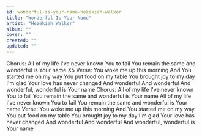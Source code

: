 ```yaml
---
id: wonderful-is-your-name-hezekiah-walker
title: "Wonderful Is Your Name"
artist: "Hezekiah Walker"
album: ""
cover: ""
created: ""
updated: ""
---
```


Chorus:
All of my life I've never known You to fail
You remain the same and wonderful is Your name X5
Verse:
You woke me up this morning
And You started me on my way
You put food on my table
You brought joy to my day
I'm glad Your love has never changed
And wonderful
And wonderful
And wonderful, wonderful is Your name
Chorus:
All of my life I've never known You to fail
You remain the same and wonderful is Your name
All of my life I've never known You to fail
You remain the same and wonderful is Your name
Verse:
You woke me up this morning
And You started me on my way
You put food on my table
You brought joy to my day
I'm glad Your love has never changed
And wonderful
And wonderful
And wonderful, wonderful is Your name